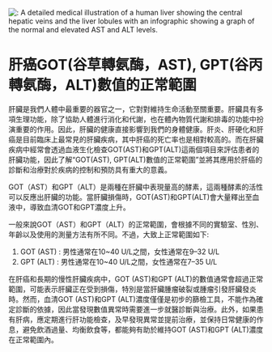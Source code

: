 ![: A detailed medical illustration of a human liver showing the central hepatic veins and the liver lobules with an infographic showing a graph of the normal and elevated AST and ALT levels.](https://i.imgur.com/LKUGPlc.jpeg)
# 肝癌GOT(谷草轉氨酶，AST), GPT(谷丙轉氨酶，ALT)數值的正常範圍

肝臟是我們人體中最重要的器官之一，它對對維持生命活動至關重要。肝臟具有多項生理功能，除了協助人體進行消化和代謝，也在體內物質代謝和排毒的功能中扮演重要的作用。因此，肝臟的健康直接影響到我們的身體健康。肝炎、肝硬化和肝癌是目前臨床上最常見的肝臟疾病，其中肝癌的死亡率也是相對較高的。而在肝臟疾病中經常會透過血液生化檢查GOT(AST)和GPT(ALT)這兩個項目來評估患者的肝臟功能，因此了解“GOT(AST), GPT(ALT)數值的正常範圍”並將其應用於肝癌的診斷和治療對於疾病的控制和預防具有重大的意義。

GOT（AST）和GPT（ALT）是兩種在肝臟中表現量高的酵素，這兩種酵素的活性可以反應出肝臟的功能。當肝臟損傷時，GOT(AST)和GPT(ALT)會大量釋出至血液中，導致血清GOT和GPT濃度上升。

一般來說GOT（AST）和GPT（ALT）的正常範圍，會根據不同的實驗室、性別、年齡以及使用的測量方法有所不同。不過，大致上正常範圍如下:
1. GOT (AST) : 男性通常在10~40 U/L之間，女性通常在9–32 U/L
2. GPT (ALT) : 男性通常在10~40 U/L之間，女性通常在7–35 U/L

在肝癌和長期的慢性肝臟疾病中，GOT (AST)和GPT (ALT)的數值通常會超過正常範圍，可能表示肝臟正在受到損傷，特別是當肝臟腫瘤破裂或腫瘤引發肝臟發炎時。然而，血清GOT (AST)和GPT (ALT)濃度僅僅是初步的篩檢工具，不能作為確定診斷的依據，因此當發現數值異常時需要進一步就醫診斷與治療。此外，如果患有肝病，應定期進行肝功能檢查，及早發現異常並提前治療，並保持日常健康的作息，避免飲酒過量、均衡飲食等，都能夠有助於維持GOT (AST)和GPT (ALT)濃度在正常範圍內。

